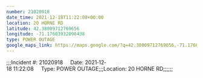 ```yaml
---
number: 21020918
date_time: 2021-12-18T11:22:08+00:00
location: 20 HORNE RD
latitude: 42.38009712769656
longitude: -71.17603932096438
type: POWER OUTAGE
google_maps_link: https://maps.google.com/?q=42.38009712769656,-71.17603932096438
---
```


;;;Incident #: 21020918     Date: 2021‐12‐18 11:22:08     Type: POWER OUTAGE;;;Location: 20 HORNE RD;;;;;;
